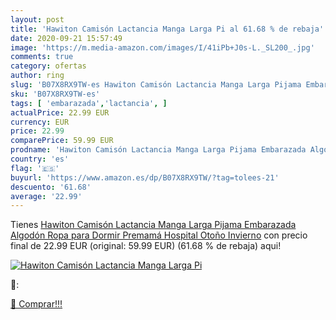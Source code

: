 ```yaml
---
layout: post
title: 'Hawiton Camisón Lactancia Manga Larga Pi al 61.68 % de rebaja'
date: 2020-09-21 15:57:49
image: 'https://m.media-amazon.com/images/I/41iPb+J0s-L._SL200_.jpg'
comments: true
category: ofertas
author: ring
slug: 'B07X8RX9TW-es Hawiton Camisón Lactancia Manga Larga Pijama Embarazada...'
sku: 'B07X8RX9TW-es'
tags: [ 'embarazada','lactancia', ]
actualPrice: 22.99 EUR
currency: EUR
price: 22.99
comparePrice: 59.99 EUR
prodname: 'Hawiton Camisón Lactancia Manga Larga Pijama Embarazada Algodón Ropa para Dormir Premamá Hospital Otoño Invierno'
country: 'es'
flag: '🇪🇸'
buyurl: 'https://www.amazon.es/dp/B07X8RX9TW/?tag=tolees-21'
descuento: '61.68'
average: '22.99'
---
```


Tienes [Hawiton Camisón Lactancia Manga Larga Pijama Embarazada Algodón Ropa para Dormir Premamá Hospital Otoño Invierno](https://www.amazon.es/dp/B07X8RX9TW/?tag=tolees-21) con precio final de  22.99 EUR (original: 59.99 EUR) (61.68 %  de rebaja) aqui!

[![Hawiton Camisón Lactancia Manga Larga Pi](https://m.media-amazon.com/images/I/41iPb+J0s-L._SL200_.jpg)](https://www.amazon.es/dp/B07X8RX9TW/?tag=tolees-21)

🔎:


[🛒 Comprar!!!](https://www.amazon.es/dp/B07X8RX9TW/?tag=tolees-21)
